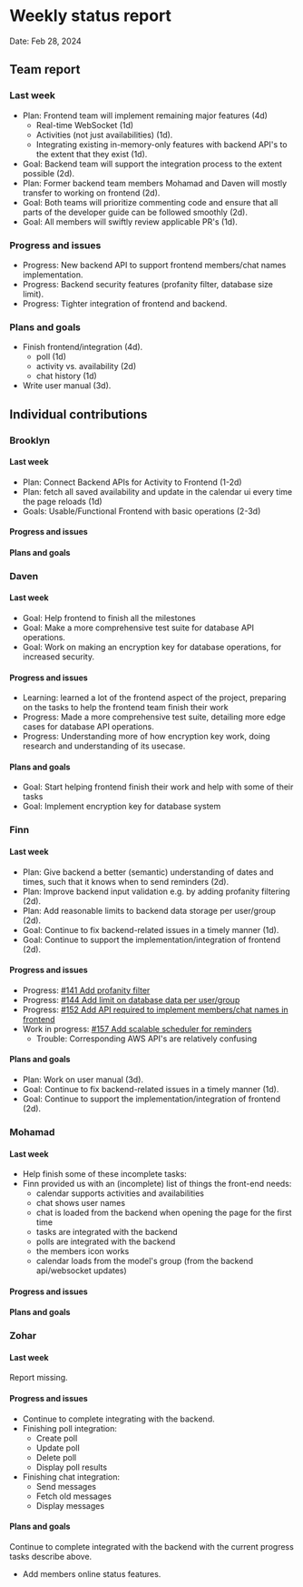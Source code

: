 # Weekly status report

Date: Feb 28, 2024

## Team report

### Last week

- Plan: Frontend team will implement remaining major features (4d)
  - Real-time WebSocket (1d)
  - Activities (not just availabilities) (1d).
  - Integrating existing in-memory-only features with backend API's to the extent that they exist (1d).
- Goal: Backend team will support the integration process to the extent possible (2d).
- Plan: Former backend team members Mohamad and Daven will mostly transfer to working on frontend (2d).
- Goal: Both teams will prioritize commenting code and ensure that all parts of the developer guide can be followed smoothly (2d).
- Goal: All members will swiftly review applicable PR's (1d).

### Progress and issues

- Progress: New backend API to support frontend members/chat names implementation.
- Progress: Backend security features (profanity filter, database size limit).
- Progress: Tighter integration of frontend and backend.

<!--
What you did, what worked, what you learned, where you had trouble, and where you are stuck.
-->

### Plans and goals

- Finish frontend/integration (4d).
  - poll (1d)
  - activity vs. availability (2d)
  - chat history (1d)
- Write user manual (3d).

<!--
Each bullet point should include a measurable task and a time estimate.

Break down tasks such that lowest level tasks are <3 days.

This is higher level and should indicate who is responsible for each task.

May include long-term goals.
-->

## Individual contributions

### Brooklyn

#### Last week

- Plan: Connect Backend APIs for Activity to Frontend (1-2d)
- Plan: fetch all saved availability and update in the calendar ui every time the page reloads (1d)
- Goals: Usable/Functional Frontend with basic operations (2-3d)

#### Progress and issues

<!--
What you did, what worked, what you learned, where you had trouble, and where you are stuck.
-->

#### Plans and goals

<!--
Each bullet point should include a measurable task and a time estimate.

Break down tasks such that lowest level tasks are <3 days.
-->

### Daven

#### Last week

- Goal: Help frontend to finish all the milestones
- Goal: Make a more comprehensive test suite for database API operations.
- Goal: Work on making an encryption key for database operations, for increased security.

#### Progress and issues

<!--
What you did, what worked, what you learned, where you had trouble, and where you are stuck.
-->

- Learning: learned a lot of the frontend aspect of the project, preparing on the tasks to help the frontend team finish their work
- Progress: Made a more comprehensive test suite, detailing more edge cases for database API operations.
- Progress: Understanding more of how encryption key work, doing research and understanding of its usecase.

#### Plans and goals

<!--
Each bullet point should include a measurable task and a time estimate.

Break down tasks such that lowest level tasks are <3 days.
-->

- Goal: Start helping frontend finish their work and help with some of their tasks
- Goal: Implement encryption key for database system

### Finn

#### Last week

- Plan: Give backend a better (semantic) understanding of dates and times, such that it knows when to send reminders (2d).
- Plan: Improve backend input validation e.g. by adding profanity filtering (2d).
- Plan: Add reasonable limits to backend data storage per user/group (2d).
- Goal: Continue to fix backend-related issues in a timely manner (1d).
- Goal: Continue to support the implementation/integration of frontend (2d).

#### Progress and issues

- Progress: [#141 Add profanity filter](https://github.com/cse403-lemmeknow/lemmeknow/pull/141)
- Progress: [#144 Add limit on database data per user/group](https://github.com/cse403-lemmeknow/lemmeknow/pull/144)
- Progress: [#152 Add API required to implement members/chat names in frontend](https://github.com/cse403-lemmeknow/lemmeknow/pull/152)
- Work in progress: [#157 Add scalable scheduler for reminders](https://github.com/cse403-lemmeknow/lemmeknow/pull/157)
  - Trouble: Corresponding AWS API's are relatively confusing

<!--
What you did, what worked, what you learned, where you had trouble, and where you are stuck.
-->

#### Plans and goals

- Plan: Work on user manual (3d).
- Goal: Continue to fix backend-related issues in a timely manner (1d).
- Goal: Continue to support the implementation/integration of frontend (2d).

<!--
Each bullet point should include a measurable task and a time estimate.

Break down tasks such that lowest level tasks are <3 days.
-->

### Mohamad

#### Last week

- Help finish some of these incomplete tasks:
- Finn provided us with an (incomplete) list of things the ⁠front-end needs:
  - calendar supports activities and availabilities
  - chat shows user names
  - chat is loaded from the backend when opening the page for the first time
  - tasks are integrated with the backend
  - polls are integrated with the backend
  - the members icon works
  - calendar loads from the model's group (from the backend api/websocket updates)

#### Progress and issues

<!--
What you did, what worked, what you learned, where you had trouble, and where you are stuck.
-->

#### Plans and goals

<!--
Each bullet point should include a measurable task and a time estimate.

Break down tasks such that lowest level tasks are <3 days.
-->

### Zohar

#### Last week

Report missing.

#### Progress and issues

- Continue to complete integrating with the backend.
- Finishing poll integration:
  - Create poll
  - Update poll
  - Delete poll
  - Display poll results
- Finishing chat integration:
  - Send messages
  - Fetch old messages
  - Display messages

#### Plans and goals

Continue to complete integrated with the backend with the current progress tasks
describe above.
- Add members online status features.